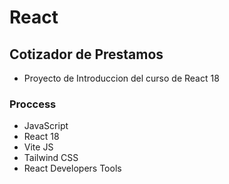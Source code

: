 # React 
## Cotizador de Prestamos

- Proyecto de Introduccion del curso de React 18

### Proccess

- JavaScript
- React 18
- Vite JS
- Tailwind CSS
- React Developers Tools



